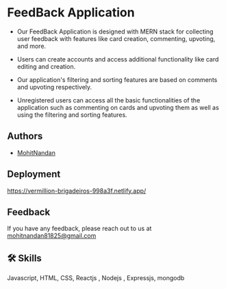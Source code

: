 
# FeedBack Application
* Our FeedBack Application is designed with MERN stack for collecting user feedback with features like card creation, commenting, upvoting, and more.

* Users can create accounts and access additional functionality like card editing and creation.

* Our application's filtering and sorting features are based on comments and upvoting respectively.

* Unregistered users can access all the basic functionalities of the application such as commenting on cards and upvoting them as well as using the filtering and sorting features.



## Authors

- [MohitNandan](https://www.github.com/mohit03nandan)


## Deployment

https://vermillion-brigadeiros-998a3f.netlify.app/


## Feedback

If you have any feedback, please reach out to us at mohitnandan81825@gmail.com


## 🛠 Skills
Javascript, HTML, CSS, Reactjs , Nodejs , Expressjs, mongodb

